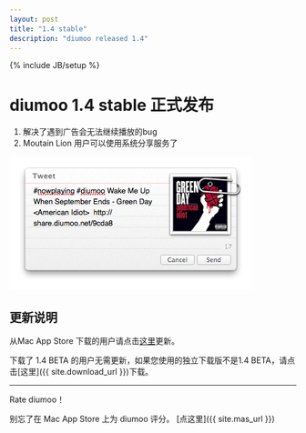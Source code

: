 ```yaml
---
layout: post
title: "1.4 stable"
description: "diumoo released 1.4"
---
```

{% include JB/setup %}

# diumoo 1.4 stable 正式发布

1. 解决了遇到广告会无法继续播放的bug
2. Moutain Lion 用户可以使用系统分享服务了

![sharing](/static/posts/sharing.png)

## 更新说明
从Mac App Store 下载的用户请点击[这里](macappstore://showUpdatesPage)更新。

下载了 1.4 BETA 的用户无需更新，如果您使用的独立下载版不是1.4 BETA，请点击[这里]({{ site.download_url }})下载。

<hr/>

Rate diumoo！

别忘了在 Mac App Store 上为 diumoo 评分。
[点这里]({{ site.mas_url }})
